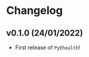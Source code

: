 # Changelog

<!--next-version-placeholder-->

## v0.1.0 (24/01/2022)

- First release of `PyEhealth`!